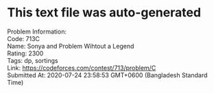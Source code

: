 # This text file was auto-generated  
  
Problem Information:  
Code: 713C  
Name: Sonya and Problem Wihtout a Legend  
Rating: 2300  
Tags: dp, sortings  
Link: https://codeforces.com/contest/713/problem/C  
Submitted At: 2020-07-24 23:58:53 GMT+0600 (Bangladesh Standard Time)  
